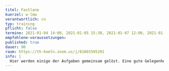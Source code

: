 ```yaml
---
titel: Fastlane
kuerzel: w-lmw
verantwortlich: cn
typ: training
pflicht: false
termine: 2021-01-04 14:00, 2021-01-05 15:30, 2021-01-07 12:00, 2021-01-07 15:00, 2021-01-11 14:00, 2021-01-12 12:00, 2021-01-14 12:00
empfohlene-voraussetzungen:
published: true
dauer: 90
raum: https://th-koeln.zoom.us/j/81865505201
info: |
  Hier werden einige der Aufgaben gemeinsam gelöst. Eine gute Gelegenheit für alle, die ihr Know-how noch ein bisschen auffrischen wollen.
---
```

